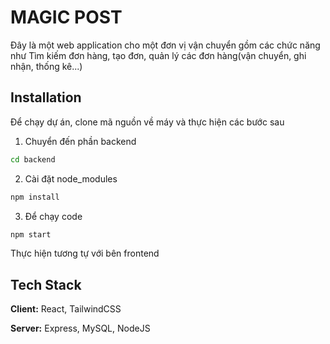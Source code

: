 
# MAGIC POST

Đây là một web application cho một đơn vị vận chuyển gồm các chức năng như Tìm kiếm đơn hàng, tạo đơn, quản lý các đơn hàng(vận chuyển, ghi nhận, thống kê...)



## Installation

Để chạy dự án, clone mã nguồn về máy và thực hiện các bước sau
1. Chuyển đến phần backend
```bash
cd backend
```
2. Cài đặt node_modules
```bash
npm install
```
3. Để chạy code
```bash
npm start
```
Thực hiện tương tự với bên frontend

## Tech Stack

**Client:** React, TailwindCSS

**Server:** Express, MySQL, NodeJS

